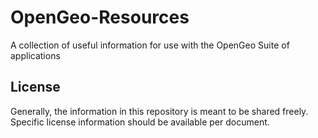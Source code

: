 OpenGeo-Resources
=================

A collection of useful information for use with the OpenGeo Suite of applications

License
-------

Generally, the information in this repository is meant to be shared freely.  Specific license information should be available per document.

